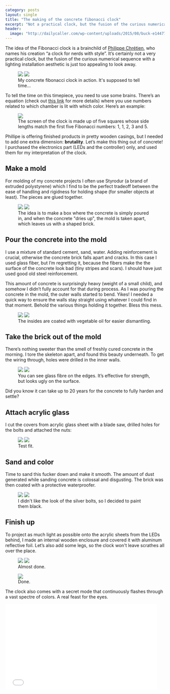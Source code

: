 ```yaml
---
category: posts
layout: single
title: "The making of the concrete fibonacci clock"
excerpt: "Not a practical clock, but the fusion of the curious numerical sequence with a lighting installation aesthetic is just too appealing to look away."
header:
  image: "http://dailycaller.com/wp-content/uploads/2015/08/buck-e1447773411150.png"
---
```


The idea of the Fibonacci clock is a brainchild of [Philippe Chrétien](http://basbrun.com/), who names his creation “a clock for nerds with style”. It’s certainly not a very practical clock, but the fusion of the curious numerical sequence with a lighting installation aesthetic is just too appealing to look away.

<figure class="half">
    <a href="/images/fibonacci/IMG_8108.JPG"><img src="/images/fibonacci/IMG_8108.JPG"></a>
    <a href="/images/fibonacci/IMG_8110.JPG"><img src="/images/fibonacci/IMG_8110.JPG"></a>
    <figcaption>My concrete fibonacci clock in action. It's supposed to tell time...</figcaption>
</figure>

To tell the time on this timepiece, you need to use some brains. There’s an equation (check out [this link](https://www.kickstarter.com/projects/basbrun/fibonacci-clock-an-open-source-clock-for-nerds-wit) for more details) where you use numbers related to which chamber is lit with which color. Here’s an example:

<figure>
    <a href="/images/fibonacci/instructions.png"><img src="/images/fibonacci/instructions.png"></a>
    <figcaption>The screen of the clock is made up of five squares whose side lengths match the first five Fibonacci numbers: 1, 1, 2, 3 and 5.</figcaption>
</figure>

Phillipe is offering finished products in pretty wooden casings, but I needed to add one extra dimension: **brutality**. Let’s make this thing out of concrete! I purchased the electronics part (LEDs and the controller) only, and used them for my interpretation of the clock.


## Make a mold

 For molding of my concrete projects I often use Styrodur (a brand of extruded polystyrene) which I find to be the perfect tradeoff between the ease of handling and rigidness for holding shape (for smaller objects at least). The pieces are glued together.

 <figure class="half">
     <a href="/images/fibonacci/IMG_6769.JPG"><img src="/images/fibonacci/IMG_6769.JPG"></a>
     <a href="/images/fibonacci/IMG_6802.JPG"><img src="/images/fibonacci/IMG_6802.JPG"></a>
     <figcaption>The idea is to make a box where the concrete is simply poured in, and when the concrete "dries up", the mold is taken apart, which leaves us with a shaped brick.</figcaption>
 </figure>

## Pour the concrete into the mold
I use a mixture of standard cement, sand, water. Adding reinforcement is crucial, otherwise the concrete brick falls apart and cracks. In this case I used glass fiber, but I’m regretting it, because the fibers make the the surface of the concrete look bad (tiny stripes and scars). I should have just used good old steel reinforcement.

This amount of concrete is surprisingly heavy (weight of a small child), and somehow I didn’t fully account for that during process. As I was pouring the concrete in the mold, the outer walls started to bend. Yikes! I needed a quick way to ensure the walls stay straight using whatever I could find in that moment. Behold the various things holding it together. Bless this mess.

<figure class="half">
    <a href="/images/fibonacci/IMG_6819.JPG"><img src="/images/fibonacci/IMG_6819.JPG"></a>
    <a href="/images/fibonacci/IMG_6821 2.JPG"><img src="/images/fibonacci/IMG_6821 2.JPG"></a>
    <figcaption>The insides are coated with vegetable oil for easier dismantling.</figcaption>
</figure>

## Take the brick out of the mold

There’s nothing sweeter than the smell of freshly cured concrete in the morning. I tore the skeleton apart, and found this beauty underneath. To get the wiring through, holes were drilled in the inner walls.

<figure class="half">
    <a href="/images/fibonacci/IMG_6827.JPG"><img src="/images/fibonacci/IMG_6827.JPG"></a>
    <a href="/images/fibonacci/IMG_7784.JPG"><img src="/images/fibonacci/IMG_7784.JPG"></a>
    <figcaption>You can see glass fibre on the edges. It’s effective for strength, but looks ugly on the surface.</figcaption>
</figure>

Did you know it can take up to 20 years for the concrete to fully harden and settle?

## Attach acrylic glass

I cut the covers from acrylic glass sheet with a blade saw, drilled holes for the bolts and attached the nuts:

<figure class="half">
    <a href="/images/fibonacci/IMG_7786.JPG"><img src="/images/fibonacci/IMG_7786.JPG"></a>
    <a href="/images/fibonacci/IMG_7810.JPG"><img src="/images/fibonacci/IMG_7810.JPG"></a>
    <figcaption>Test fit.</figcaption>
</figure>

## Sand and color

Time to sand this fucker down and make it smooth. The amount of dust generated while sanding concrete is colossal and disgusting. The brick was then coated with a protective waterproofer.

<figure class="half">
    <a href="/images/fibonacci/IMG_7937.JPG"><img src="/images/fibonacci/IMG_7937.JPG"></a>
    <a href="/images/fibonacci/IMG_8062.JPG"><img src="/images/fibonacci/IMG_8062.JPG"></a>
    <figcaption>I didn't like the look of the silver bolts, so I decided to paint them black.</figcaption>
</figure>

## Finish up

To project as much light as possible onto the acrylic sheets from the LEDs behind, I made an internal wooden enclosure and covered it with aluminum reflective foil. Let’s also add some legs, so the clock won't leave scrathes all over the place.

<figure class="half">
    <a href="/images/fibonacci/IMG_8060.JPG"><img src="/images/fibonacci/IMG_8060.JPG"></a>
    <a href="/images/fibonacci/IMG_8064.JPG"><img src="/images/fibonacci/IMG_8064.JPG"></a>
    <figcaption>Almost done.</figcaption>
</figure>

<figure class="half">
    <a href="/images/fibonacci/IMG_8095.JPG"><img src="/images/fibonacci/IMG_8095.JPG"></a>
    <figcaption>Done.</figcaption>
</figure>


The clock also comes with a secret mode that continuously flashes through a vast spectre of colors. A real feast for the eyes.

<iframe src="//giphy.com/embed/DkghEwh3sVz6E" width="480" height="270" frameBorder="0" class="giphy-embed" allowFullScreen></iframe>
